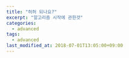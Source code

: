 ```yaml
---
title: "허허 되나요?"
excerpt: "알고리즘 시작에 관한것"
categories:
  - advanced
tags:
  - advanced
last_modified_at: 2018-07-01T13:05:00+09:00
---
```

